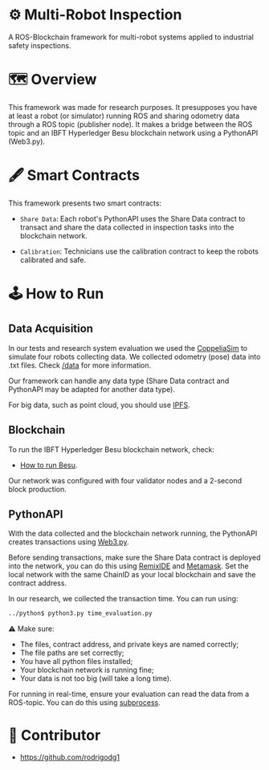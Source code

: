 # ⚙ Multi-Robot Inspection

A ROS-Blockchain framework for multi-robot systems applied to industrial safety inspections.

# 🗺 Overview

This framework was made for research purposes. It presupposes you have at least a robot (or simulator) running ROS and sharing odometry data through a ROS topic (publisher node). It makes a bridge between the ROS topic and an IBFT Hyperledger Besu blockchain network using a PythonAPI (Web3.py).

# 🖋 Smart Contracts

This framework presents two smart contracts:

- `Share Data`: Each robot's PythonAPI uses the Share Data contract to transact and share the data collected in inspection tasks into the blockchain network.

- `Calibration`: Technicians use the calibration contract to keep the robots calibrated and safe.

# 🕹 How to Run

## Data Acquisition

In our tests and research system evaluation we used the [CoppeliaSim](https://coppeliarobotics.com/) to simulate four robots collecting data. We collected odometry (pose) data into .txt files. Check [/data](https://github.com/MiguelHenri/Multi-Robot-Inspection/tree/main/data) for more information. 

Our framework can handle any data type (Share Data contract and PythonAPI may be adapted for another data type). 

For big data, such as point cloud, you should use [IPFS](https://docs.ipfs.tech/).

## Blockchain

To run the IBFT Hyperledger Besu blockchain network, check:

- [How to run Besu](https://besu.hyperledger.org/23.4.0/private-networks/tutorials/ibft).

Our network was configured with four validator nodes and a 2-second block production.

## PythonAPI

With the data collected and the blockchain network running, the PythonAPI creates transactions using [Web3.py](https://web3py.readthedocs.io/en/stable/.).

Before sending transactions, make sure the Share Data contract is deployed into the network, you can do this using [RemixIDE](https://remix.ethereum.org/) and [Metamask](https://metamask.io/). Set the local network with the same ChainID as your local blockchain and save the contract address. 

In our research, we collected the transaction time. You can run using:

```bash
../python$ python3.py time_evaluation.py
```

⚠️ Make sure:
- The files, contract address, and private keys are named correctly;
- The file paths are set correctly;
- You have all python files installed;
- Your blockchain network is running fine;
- Your data is not too big (will take a long time).

For running in real-time, ensure your evaluation can read the data from a ROS-topic. You can do this using [subprocess](https://docs.python.org/3/library/subprocess.html).

# 🤝 Contributor
- https://github.com/rodrigodg1
